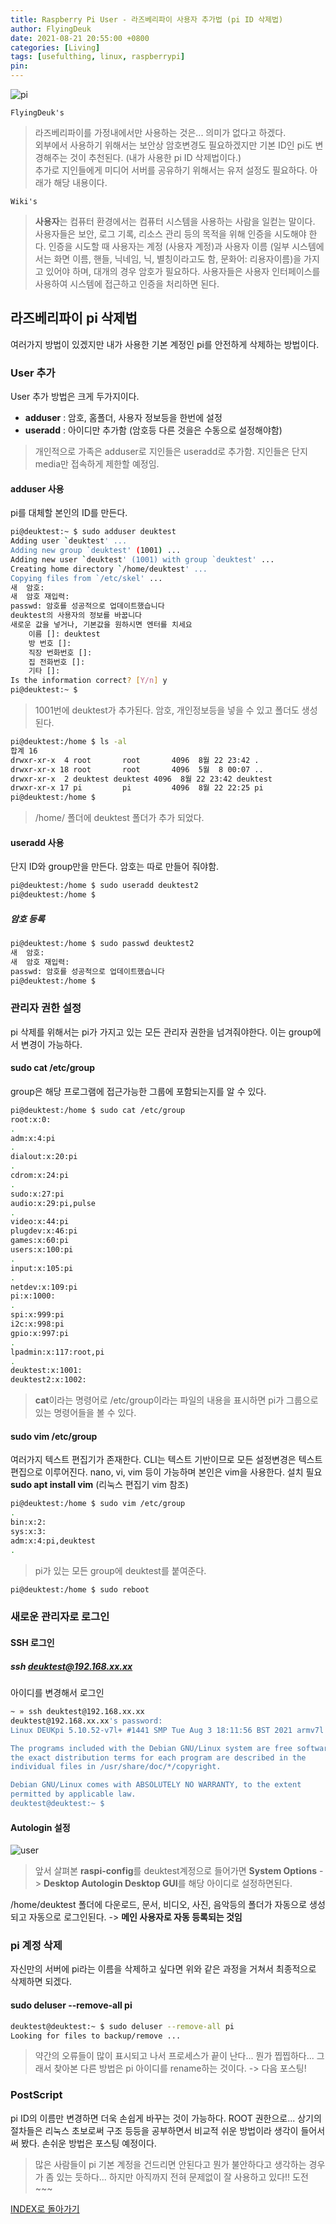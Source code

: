 ```yaml
---
title: Raspberry Pi User - 라즈베리파이 사용자 추가법 (pi ID 삭제법)
author: FlyingDeuk
date: 2021-08-21 20:55:00 +0800
categories: [Living]
tags: [usefulthing, linux, raspberrypi]
pin:
---
```


![pi](/img/living/pi/pi.jpg)

`FlyingDeuk's`
> 라즈베리파이를 가정내에서만 사용하는 것은... 의미가 없다고 하겠다. <br>
외부에서 사용하기 위해서는 보안상 암호변경도 필요하겠지만 기본 ID인 pi도 변경해주는 것이 추천된다. (내가 사용한 pi ID 삭제법이다.) <br>
추가로 지인들에게 미디어 서버를 공유하기 위해서는 유저 설정도 필요하다. 아래가 해당 내용이다.

`Wiki's`
>**사용자**는 컴퓨터 환경에서는 컴퓨터 시스템을 사용하는 사람을 일컫는 말이다. 사용자들은 보안, 로그 기록, 리소스 관리 등의 목적을 위해 인증을 시도해야 한다. 인증을 시도할 때 사용자는 계정 (사용자 계정)과 사용자 이름 (일부 시스템에서는 화면 이름, 핸들, 닉네임, 닉, 별칭이라고도 함, 문화어: 리용자이름)을 가지고 있어야 하며, 대개의 경우 암호가 필요하다. 사용자들은 사용자 인터페이스를 사용하여 시스템에 접근하고 인증을 처리하면 된다.

## 라즈베리파이 pi 삭제법
여러가지 방법이 있겠지만 내가 사용한 기본 계정인 pi를 안전하게 삭제하는 방법이다.

### User 추가
User 추가 방법은 크게 두가지이다.
- **adduser** : 암호, 홈폴더, 사용자 정보등을 한번에 설정
- **useradd** : 아이디만 추가함 (암호등 다른 것을은 수동으로 설정해야함)
>개인적으로 가족은 adduser로 지인들은 useradd로 추가함. 지인들은 단지 media만 접속하게 제한할 예정임.

#### adduser 사용
pi를 대체할 본인의 ID를 만든다.

```bash
pi@deuktest:~ $ sudo adduser deuktest
Adding user `deuktest' ...
Adding new group `deuktest' (1001) ...
Adding new user `deuktest' (1001) with group `deuktest' ...
Creating home directory `/home/deuktest' ...
Copying files from `/etc/skel' ...
새  암호:
새  암호 재입력:
passwd: 암호를 성공적으로 업데이트했습니다
deuktest의 사용자의 정보를 바꿉니다
새로운 값을 넣거나, 기본값을 원하시면 엔터를 치세요
	이름 []: deuktest
	방 번호 []:
	직장 번화번호 []:
	집 전화번호 []:
	기타 []:
Is the information correct? [Y/n] y
pi@deuktest:~ $
```
>1001번에 deuktest가 추가된다. 암호, 개인정보등을 넣을 수 있고 폴더도 생성된다.

```bash
pi@deuktest:/home $ ls -al
합계 16
drwxr-xr-x  4 root       root       4096  8월 22 23:42 .
drwxr-xr-x 18 root       root       4096  5월  8 00:07 ..
drwxr-xr-x  2 deuktest deuktest 4096  8월 22 23:42 deuktest
drwxr-xr-x 17 pi         pi         4096  8월 22 22:25 pi
pi@deuktest:/home $
```
>/home/ 폴더에 deuktest 폴더가 추가 되었다.

#### useradd 사용
단지 ID와 group만을 만든다. 암호는 따로 만들어 줘야함.
```bash
pi@deuktest:/home $ sudo useradd deuktest2
pi@deuktest:/home $
```

##### 암호 등록
```bash
pi@deuktest:/home $ sudo passwd deuktest2
새  암호:
새  암호 재입력:
passwd: 암호를 성공적으로 업데이트했습니다
pi@deuktest:/home $
```

### 관리자 권한 설정
pi 삭제를 위해서는 pi가 가지고 있는 모든 관리자 권한을 넘겨줘야한다. 이는 group에서 변경이 가능하다.

#### sudo cat /etc/group
group은 해당 프로그램에 접근가능한 그룹에 포함되는지를 알 수 있다.
```bash
pi@deuktest:/home $ sudo cat /etc/group
root:x:0:
.
adm:x:4:pi
.
dialout:x:20:pi
.
cdrom:x:24:pi
.
sudo:x:27:pi
audio:x:29:pi,pulse
.
video:x:44:pi
plugdev:x:46:pi
games:x:60:pi
users:x:100:pi
.
input:x:105:pi
.
netdev:x:109:pi
pi:x:1000:
.
spi:x:999:pi
i2c:x:998:pi
gpio:x:997:pi
.
lpadmin:x:117:root,pi
.
deuktest:x:1001:
deuktest2:x:1002:
```
>**cat**이라는 명령어로 /etc/group이라는 파일의 내용을 표시하면 pi가 그룹으로 있는 명령어들을 볼 수 있다.  

#### sudo vim /etc/group
여러가지 텍스트 편집기가 존재한다. CLI는 텍스트 기반이므로 모든 설정변경은 텍스트 편집으로 이루어진다. nano, vi, vim 등이 가능하며 본인은 vim을 사용한다. 설치 필요 <br>
**sudo apt install vim** (리눅스 편집기 vim 참조)
```bash
pi@deuktest:/home $ sudo vim /etc/group
.
bin:x:2:
sys:x:3:
adm:x:4:pi,deuktest
.
```
>pi가 있는 모든 group에 deuktest를 붙여준다.

```bash
pi@deuktest:/home $ sudo reboot
```

### 새로운 관리자로 로그인

#### SSH 로그인

##### ssh deuktest@192.168.xx.xx
아이디를 변경해서 로그인
```bash
~ » ssh deuktest@192.168.xx.xx
deuktest@192.168.xx.xx's password:
Linux DEUKpi 5.10.52-v7l+ #1441 SMP Tue Aug 3 18:11:56 BST 2021 armv7l

The programs included with the Debian GNU/Linux system are free software;
the exact distribution terms for each program are described in the
individual files in /usr/share/doc/*/copyright.

Debian GNU/Linux comes with ABSOLUTELY NO WARRANTY, to the extent
permitted by applicable law.
deuktest@deuktest:~ $
```
#### Autologin 설정
![user](/img/living/pi/user1.jpg)
>앞서 살펴본 **raspi-config**를 deuktest계정으로 들어가면 **System Options** -> **Desktop Autologin Desktop GUI**를 해당 아이디로 설정하면된다.

/home/deuktest 폴더에 다운로드, 문서, 비디오, 사진, 음악등의 폴더가 자동으로 생성되고 자동으로 로그인된다. -> **메인 사용자로 자동 등록되는 것임**

### pi 계정 삭제
자신만의 서버에 pi라는 이름을 삭제하고 싶다면 위와 같은 과정을 거쳐서 최종적으로 삭제하면 되겠다.
#### sudo deluser --remove-all pi
```bash
deuktest@deuktest:~ $ sudo deluser --remove-all pi
Looking for files to backup/remove ...
```
>약간의 오류들이 많이 표시되고 나서 프로세스가 끝이 난다... 뭔가 찝찝하다... 그래서 찾아본 다른 방법은 pi 아이디를 rename하는 것이다. -> 다음 포스팅!


### PostScript
pi ID의 이름만 변경하면 더욱 손쉽게 바꾸는 것이 가능하다. ROOT 권한으로...
상기의 절차들은 리눅스 초보로써 구조 등등을 공부하면서 비교적 쉬운 방법이라 생각이 들어서 써 봤다. 손쉬운 방법은 포스팅 예정이다.

>많은 사람들이 pi 기본 계정을 건드리면 안된다고 뭔가 불안하다고 생각하는 경우가 좀 있는 듯하다... 하지만 아직까지 전혀 문제없이 잘 사용하고 있다!! 도전~~~


[INDEX로 돌아가기](/posts/RaspberryPi/)
